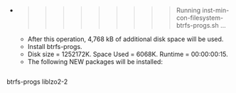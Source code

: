 * >>>>>>>>> Running inst-min-con-filesystem-btrfs-progs.sh ...
  * After this operation, 4,768 kB of additional disk space will be used.
  * Install btrfs-progs.
  * Disk size = 1252172K. Space Used = 6068K. Runtime = 00:00:00:15.
  * The following NEW packages will be installed:
  ```bash
btrfs-progs liblzo2-2
  ```
